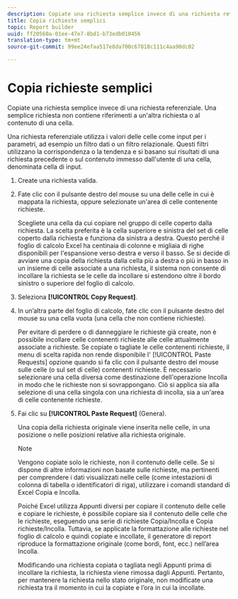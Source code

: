 ```yaml
---
description: Copiate una richiesta semplice invece di una richiesta referenziale. Una semplice richiesta non contiene riferimenti a un'altra richiesta o al contenuto di una cella.
title: Copia richieste semplici
topic: Report builder
uuid: ff20560a-01ee-47e7-8bd1-b73edb010456
translation-type: tm+mt
source-git-commit: 99ee24efaa517e8da700c67818c111c4aa90dc02

---
```



# Copia richieste semplici

Copiate una richiesta semplice invece di una richiesta referenziale. Una semplice richiesta non contiene riferimenti a un'altra richiesta o al contenuto di una cella.

Una richiesta [](/help/analyze/report-builder/manage-requests/c-copy-requests/t-copy-referential-requests.md) referenziale utilizza i valori delle celle come input per i parametri, ad esempio un filtro dati o un filtro relazionale. Questi filtri utilizzano la corrispondenza o la tendenza e si basano sui risultati di una richiesta precedente o sul contenuto immesso dall'utente di una cella, denominata cella di input.
1. Create una richiesta valida.
1. Fate clic con il pulsante destro del mouse su una delle celle in cui è mappata la richiesta, oppure selezionate un'area di celle contenente richieste.

   Scegliete una cella da cui copiare nel gruppo di celle coperto dalla richiesta. La scelta preferita è la cella superiore e sinistra del set di celle coperto dalla richiesta e funziona da sinistra a destra. Questo perché il foglio di calcolo Excel ha centinaia di colonne e migliaia di righe disponibili per l'espansione verso destra e verso il basso. Se si decide di avviare una copia della richiesta dalla cella più a destra o più in basso in un insieme di celle associate a una richiesta, il sistema non consente di incollare la richiesta se le celle da incollare si estendono oltre il bordo sinistro o superiore del foglio di calcolo.
1. Seleziona **[!UICONTROL Copy Request]**.
1. In un’altra parte del foglio di calcolo, fate clic con il pulsante destro del mouse su una cella vuota (una cella che non contiene richieste).

   Per evitare di perdere o di danneggiare le richieste già create, non è possibile incollare celle contenenti richieste alle celle attualmente associate a richieste. Se copiate o tagliate le celle contenenti richieste, il menu di scelta rapida non rende disponibile l' [!UICONTROL Paste Requests] opzione quando si fa clic con il pulsante destro del mouse sulle celle (o sul set di celle) contenenti richieste. È necessario selezionare una cella diversa come destinazione dell'operazione Incolla in modo che le richieste non si sovrappongano. Ciò si applica sia alla selezione di una cella singola con una richiesta di incolla, sia a un'area di celle contenente richieste.
1. Fai clic su **[!UICONTROL Paste Request]** (Genera).

   Una copia della richiesta originale viene inserita nelle celle, in una posizione o nelle posizioni relative alla richiesta originale.

   >[!NOTE]
   >
   >Vengono copiate solo le richieste, non il contenuto delle celle. Se si dispone di altre informazioni non basate sulle richieste, ma pertinenti per comprendere i dati visualizzati nelle celle (come intestazioni di colonna di tabella o identificatori di riga), utilizzare i comandi standard di Excel Copia e Incolla.

   Poiché Excel utilizza Appunti diversi per copiare il contenuto delle celle e copiare le richieste, è possibile copiare sia il contenuto delle celle che le richieste, eseguendo una serie di richieste Copia/Incolla e Copia richieste/Incolla. Tuttavia, se applicate la formattazione alle richieste nel foglio di calcolo e quindi copiate e incollate, il generatore di report riproduce la formattazione originale (come bordi, font, ecc.) nell’area Incolla.

   Modificando una richiesta copiata o tagliata negli Appunti prima di incollare la richiesta, la richiesta viene rimossa dagli Appunti. Pertanto, per mantenere la richiesta nello stato originale, non modificate una richiesta tra il momento in cui la copiate e l’ora in cui la incollate.
